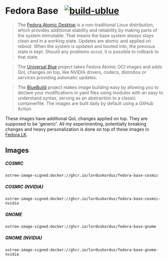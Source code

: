 # Fedora Base &nbsp; [![build-ublue](https://github.com/lorduskordus/fedora-base/actions/workflows/build.yml/badge.svg)](https://github.com/lorduskordus/fedora-base/actions/workflows/build.yml)

> The [Fedora Atomic Desktop](https://fedoraproject.org/atomic-desktops/) is a non-traditional Linux distribution, which provides additional stability and reliability by making parts of the system immutable. That means the base system always stays clean and in a working state. Updates are atomic and applied on reboot. When the system is updated and booted into, the previous state is kept. Should any problems occur, it is possible to rollback to that state.

> The [Universal Blue](https://universal-blue.org/) project takes Fedora Atomic OCI images and adds QoL changes on top, like NVIDIA drivers, codecs, distrobox or services providing automatic updates.

> The [BlueBuild](https://blue-build.org/) project makes image building easy by allowing you to declare your modifications in yaml files using modules with an easy to understand syntax, serving as an abstraction to a classic containerfile. The images are built daily by default using a GitHub Action.

These images have additional QoL changes applied on top. They are supposed to be 'generic'. All my experimenting, potentially breaking changes and heavy personalization is done on top of these images in [Fedora LK](https://github.com/lorduskordus/fedora-lk).

## Images

##### COSMIC
```
ostree-image-signed:docker://ghcr.io/lorduskordus/fedora-base-cosmic
```
##### COSMIC (NVIDIA)
```
ostree-image-signed:docker://ghcr.io/lorduskordus/fedora-base-cosmic-nvidia
```
##### GNOME
```
ostree-image-signed:docker://ghcr.io/lorduskordus/fedora-base-gnome
```
##### GNOME (NVIDIA)
```
ostree-image-signed:docker://ghcr.io/lorduskordus/fedora-base-gnome-nvidia
```
